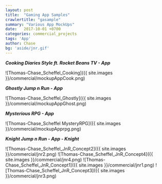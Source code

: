 ```yaml
---
layout: post
title:  "Gaming App Samples"
crawlertitle: "gasample"
summary: "Various App MockUps"
date:   2017-10-01 +0700
categories: commercial_projects
tags: 'App'
author: Chase
bg: 'aside/jnr.gif'
---
```

*__Cooking Diaries Style ft. Rocket Beans TV - App__ <br>*

![Thomas-Chase_Scheffel_Cooking]({{ site.images }}/commercial/mockupAppCook.png)

*__Ghostly Jump n Run - App__ <br>*

![Thomas-Chase_Scheffel_Ghostly]({{ site.images }}/commercial/mockupAppGhost.png)

*__Mysterious RPG - App__ <br>*

![Thomas-Chase_Scheffel MysteryRPG]({{ site.images }}/commercial/mockupApprpg.png)

*__Knight Jump n Run - App - Knight__ <br>*

![Thomas-Chase_Scheffel_JnR_Concept2]({{ site.images }}/commercial/jnr2.png)
![Thomas-Chase_Scheffel_JnR_Concept4]({{ site.images }}/commercial/jnr4.png)
![Thomas-Chase_Scheffel_JnR_Concept1]({{ site.images }}/commercial/jnr1.png)
![Thomas-Chase_Scheffel_JnR_Concept3]({{ site.images }}/commercial/jnr3.png)




